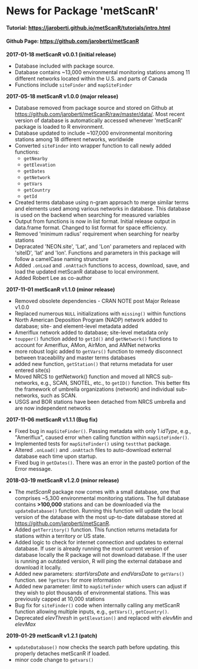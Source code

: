 # News for Package 'metScanR'

#### Tutorial: https://jaroberti.github.io/metScanR/tutorials/intro.html
#### Github Page: https://github.com/jaroberti/metScanR

**2017-01-18 metScanR v0.0.1 (initial release)**

* Database included with package source.
* Database contains ~13,000 environmental monitoring stations among 11 different networks located within the U.S. and parts of Canada
* Functions include `siteFinder` and `mapSiteFinder`


**2017-05-18 metScanR v1.0.0 (major release)**

* Database removed from package source and stored on Github at https://github.com/jaroberti/metScanR/raw/master/data/. Most recent version of database is automatically accessed whenever 'metScanR' package is loaded to R environment.
* Database updated to include ~107,000 environmental monitoring stations among 18 different networks, worldwide
* Converted `siteFinder` into wrapper function to call newly added functions:
    * `getNearby`
    * `getElevation`
    * `getDates`
    * `getNetwork`
    * `getVars`
    * `getCountry`
    * `getId`
* Created terms database using n-gram approach to merge similar terms and elements used among various networks in database.  This database is used on the backend when searching for measured variables
* Output from functions is now in list format.  Initial release output in data.frame format.  Changed to list format for space efficiency.
* Removed 'minimum radius' requirement when searching for nearby stations
* Depracated 'NEON.site', 'Lat', and 'Lon' parameters and replaced with 'siteID', 'lat' and 'lon'.  Functions and parameters in this package will follow a camelCase naming struncture 
* Added `.onLoad` and `.onAttach` functions to access, download, save, and load the updated metScanR database to local environment.
* Added Robert Lee as co-author

**2017-11-01 metScanR v1.1.0 (minor release)**

* Removed obsolete dependencies - CRAN NOTE post Major Release v1.0.0
* Replaced numerous `NULL` initializations with `missing()` within functions
* North American Deposition Program (NADP) network added to database; site- and element-level metadata added
* Ameriflux network added to database; site-level metadata only
* `toupper()` function added to `getId()` and `getNetwork()` functions to account for Ameriflux, AMon, AirMon, and AMNet networks
* more robust logic added to `getVars()` function to remedy disconnect between traceability and master terms databases
* added new function, `getStation()` that returns metadata for user entered site(s)
* Moved NRCS to getNetwork() function and moved all NRCS sub-networks, e.g., SCAN, SNOTEL, etc., to `getID()` function.  This better fits the framework of umbrella organizations (network) and individual sub-networks, such as SCAN.
* USGS and BOR stations have been detached from NRCS umbrella and are now independent networks

**2017-11-06 metScanR v1.1.1 (Bug fix)**

* Fixed bug in `mapSiteFinder()`.  Passing metadata with only 1 *idType*, e.g., "Ameriflux", caused error when calling function within `mapSiteFinder()`.  
* Implemented tests for `mapSiteFinder()` using `testthat` package.
* Altered `.onLoad()` and `.onAttach` files to auto-download external database each time upon startup. 
* Fixed bug in `getDates()`.  There was an error in the paste0 portion of the Error message. 

**2018-03-19 metScanR v1.2.0 (minor release)**

* The *metScanR* package now comes with a small database, one that comprises ~5,300 environmental monitoring stations.  The full database contains **>100,000** stations and can be downloaded via the `updateDatabase()` function.  Running this function will update the local version of the database with the most up-to-date database stored at <https://github.com/jaroberti/metScanR>.   
* Added `getTerritory()` function. This function returns metadata for stations within a territory or US state.
* Added logic to check for internet connection and updates to external database. If user is already running the most current version of database locally the R package will not download database.  If the user is running an outdated version, R will ping the external database and download it locally.
* Added new parameters: *startVarsDate* and *endVarsDate* to `getVars()` function. see `?getVars` for more information
* Added new parameter: *limit* to `mapSiteFinder` which users can adjust if they wish to plot thousands of environmental stations.  This was previously capped at 10,000 stations
* Bug fix for `siteFinder()` code when internally calling any metScanR function allowing multiple inputs, e.g., `getVars()`, `getCountry()`.
* Deprecated *elevThresh* in `getElevation()` and replaced with *elevMin* and *elevMax*

**2019-01-29 metScanR v1.2.1 (patch)**

* `updateDatabase()` now checks the search path before updating.  this properly detaches metScanR if loaded.
* minor code change to `getvars()`

 
